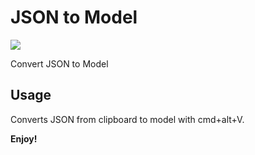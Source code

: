 # JSON to Model

[![](https://vsmarketplacebadge.apphb.com/version/kyledh.json2model.svg)](https://marketplace.visualstudio.com/items?itemName=kyledh.json2model)

Convert JSON to Model

## Usage

Converts JSON from clipboard to model with cmd+alt+V.

**Enjoy!**

